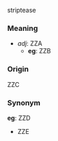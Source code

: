 striptease
### Meaning
+ _adj_: ZZA
    + __eg__: ZZB

### Origin

ZZC

### Synonym

__eg__: ZZD

+ ZZE


